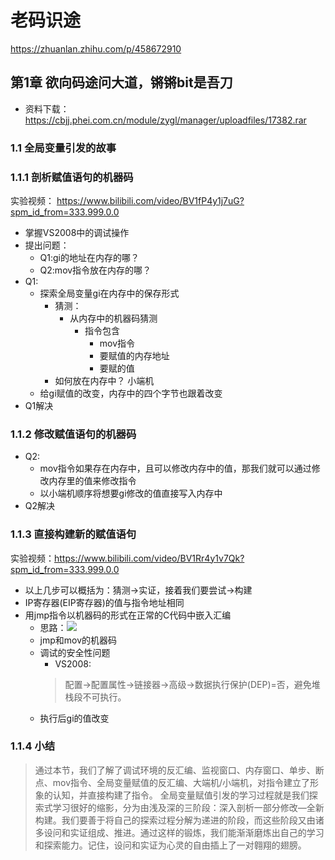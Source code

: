 # 老码识途
https://zhuanlan.zhihu.com/p/458672910
## 第1章 欲向码途问大道，锵锵bit是吾刀
* 资料下载：https://cbjj.phei.com.cn/module/zygl/manager/uploadfiles/17382.rar
### 1.1 全局变量引发的故事
### 1.1.1 剖析赋值语句的机器码
实验视频：
https://www.bilibili.com/video/BV1fP4y1j7uG?spm_id_from=333.999.0.0
* 掌握VS2008中的调试操作
* 提出问题：
    * Q1:gi的地址在内存的哪？
    * Q2:mov指令放在内存的哪？
* Q1:
    * 探索全局变量gi在内存中的保存形式
        * 猜测：
            * 从内存中的机器码猜测
                * 指令包含
                    * mov指令
                    * 要赋值的内存地址
                    * 要赋的值
        * 如何放在内存中？ 小端机
    * 给gi赋值的改变，内存中的四个字节也跟着改变
* Q1解决
### 1.1.2 修改赋值语句的机器码
* Q2:
    * mov指令如果存在内存中，且可以修改内存中的值，那我们就可以通过修改内存里的值来修改指令
    * 以小端机顺序将想要gi修改的值直接写入内存中
* Q2解决
### 1.1.3 直接构建新的赋值语句
实验视频：https://www.bilibili.com/video/BV1Rr4y1v7Qk?spm_id_from=333.999.0.0
* 以上几步可以概括为：猜测->实证，接着我们要尝试->构建
* IP寄存器(EIP寄存器)的值与指令地址相同
* 用jmp指令以机器码的形式在正常的C代码中嵌入汇编
    * 思路：![](https://raw.githubusercontent.com/youhuangla/images/main/20220116213515.png)
    * jmp和mov的机器码
    * 调试的安全性问题
        * VS2008:
        > 配置->配置属性->链接器->高级->数据执行保护(DEP)=否，避免堆栈段不可执行。
    * 执行后gi的值改变
### 1.1.4 小结
> 通过本节，我们了解了调试环境的反汇编、监视窗口、内存窗口、单步、断点、mov指令、全局变量赋值的反汇编、大端机/小端机，对指令建立了形象的认知，并直接构建了指令。
全局变量赋值引发的学习过程就是我们探索式学习很好的缩影，分为由浅及深的三阶段：深入剖析一部分修改—全新构建。我们要善于将自己的探索过程分解为递进的阶段，而这些阶段又由诸多设问和实证组成、推进。通过这样的锻炼，我们能渐渐磨炼出自己的学习和探索能力。记住，设问和实证为心灵的自由插上了一对翱翔的翅膀。

